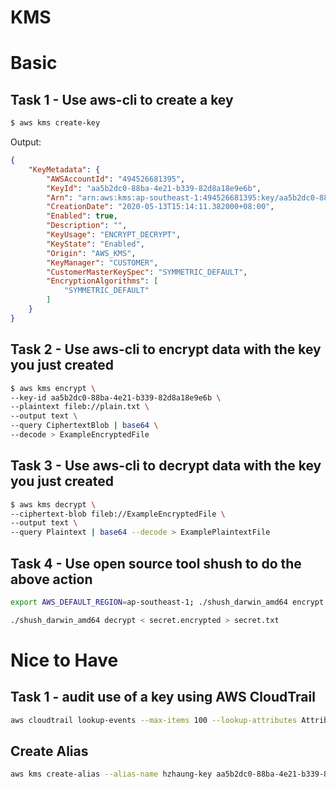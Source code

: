 # KMS

# Basic

## Task 1 - Use aws-cli to create a key

```bash
$ aws kms create-key
```

Output:

```json
{
    "KeyMetadata": {
        "AWSAccountId": "494526681395",
        "KeyId": "aa5b2dc0-88ba-4e21-b339-82d8a18e9e6b",
        "Arn": "arn:aws:kms:ap-southeast-1:494526681395:key/aa5b2dc0-88ba-4e21-b339-82d8a18e9e6b",
        "CreationDate": "2020-05-13T15:14:11.382000+08:00",
        "Enabled": true,
        "Description": "",
        "KeyUsage": "ENCRYPT_DECRYPT",
        "KeyState": "Enabled",
        "Origin": "AWS_KMS",
        "KeyManager": "CUSTOMER",
        "CustomerMasterKeySpec": "SYMMETRIC_DEFAULT",
        "EncryptionAlgorithms": [
            "SYMMETRIC_DEFAULT"
        ]
    }
}
```

## Task 2 - Use aws-cli to encrypt data with the key you just created

```bash
$ aws kms encrypt \
--key-id aa5b2dc0-88ba-4e21-b339-82d8a18e9e6b \
--plaintext fileb://plain.txt \
--output text \
--query CiphertextBlob | base64 \
--decode > ExampleEncryptedFile
```

## Task 3 - Use aws-cli to decrypt data with the key you just created

```bash
$ aws kms decrypt \
--ciphertext-blob fileb://ExampleEncryptedFile \
--output text \
--query Plaintext | base64 --decode > ExamplePlaintextFile
```

## Task 4 - Use open source tool shush to do the above action

```bash
export AWS_DEFAULT_REGION=ap-southeast-1; ./shush_darwin_amd64 encrypt hzhuang-key 'Hello, world' > secret.encrypted
```

```bash
./shush_darwin_amd64 decrypt < secret.encrypted > secret.txt
```

# Nice to Have

## Task 1 - audit use of a key using AWS CloudTrail

```bash
aws cloudtrail lookup-events --max-items 100 --lookup-attributes AttributeKey=EventSource,AttributeValue=kms.amazonaws.com > kms.json
```

## Create Alias

```bash
aws kms create-alias --alias-name hzhaung-key aa5b2dc0-88ba-4e21-b339-82d8a18e9e6b
```